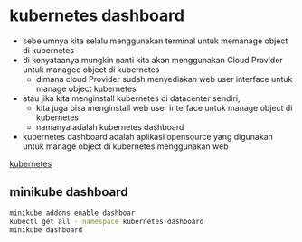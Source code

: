 # kubernetes dashboard
- sebelumnya kita selalu menggunakan terminal untuk memanage object di kubernetes
- di kenyataanya mungkin nanti kita akan menggunakan Cloud Provider untuk managee object di kubernetes
  - dimana cloud Provider sudah menyediakan web user interface untuk manage object kubernetes
- atau jika kita menginstall kubernetes di datacenter sendiri,
  - kita juga bisa menginstall web user interface untuk manage object di kubernetes
  - namanya adalah kubernetes dashboard
- kubernetes dashboard adalah aplikasi opensource yang digunakan untuk manage object di kubernetes menggunakan web

[kubernetes](https://github.com/kubernetes/dashboard)

## minikube dashboard
```bash
minikube addons enable dashboar
kubectl get all --namespace kubernetes-dashboard
minikube dashboard
```